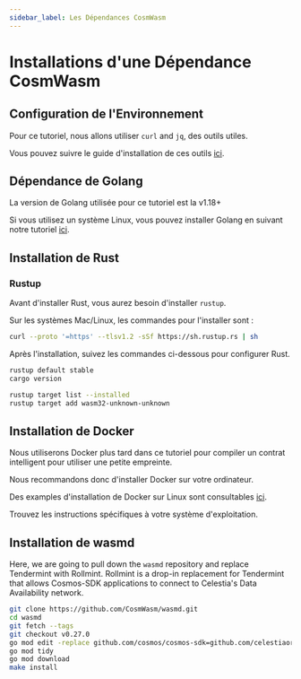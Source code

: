 ```yaml
---
sidebar_label: Les Dépendances CosmWasm
---
```


# Installations d'une Dépendance CosmWasm

## Configuration de l'Environnement

Pour ce tutoriel, nous allons utiliser `curl` and `jq`, des outils utiles.

Vous pouvez suivre le guide d'installation de ces outils [ici](./environment.md#setting-up-dependencies).

## Dépendance de Golang

La version de Golang utilisée pour ce tutoriel est la v1.18+

Si vous utilisez un système Linux, vous pouvez installer Golang en suivant notre tutoriel [ici](./environment.md#install-golang).

## Installation de Rust

### Rustup

Avant d'installer Rust, vous aurez besoin d'installer `rustup`.

Sur les systèmes Mac/Linux, les commandes pour l'installer sont :

```sh
curl --proto '=https' --tlsv1.2 -sSf https://sh.rustup.rs | sh
```

Après l'installation, suivez les commandes ci-dessous pour configurer Rust.

```sh
rustup default stable
cargo version

rustup target list --installed
rustup target add wasm32-unknown-unknown
```

## Installation de Docker

Nous utiliserons Docker plus tard dans ce tutoriel pour compiler un contrat intelligent pour utiliser une petite empreinte.

Nous recommandons donc d'installer Docker sur votre ordinateur.

Des examples d'installation de Docker sur Linux sont consultables [ici](https://docs.docker.com/engine/install/ubuntu/).

Trouvez les instructions spécifiques à votre système d'exploitation.

## Installation de wasmd

Here, we are going to pull down the `wasmd` repository and replace Tendermint with Rollmint. Rollmint is a drop-in replacement for Tendermint that allows Cosmos-SDK applications to connect to Celestia's Data Availability network.

```sh
git clone https://github.com/CosmWasm/wasmd.git
cd wasmd
git fetch --tags
git checkout v0.27.0
go mod edit -replace github.com/cosmos/cosmos-sdk=github.com/celestiaorg/cosmos-sdk-rollmint@v0.46.1-rollmint-v0.4.0
go mod tidy 
go mod download
make install
```
